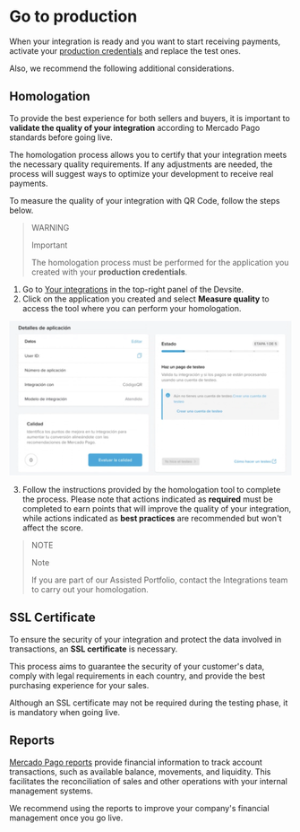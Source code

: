 # Go to production

When your integration is ready and you want to start receiving payments, activate your [production credentials](/developers/en/docs/qr-code/additional-content/your-integrations/credentials) and replace the test ones. 

Also, we recommend the following additional considerations. 

## Homologation 
To provide the best experience for both sellers and buyers, it is important to **validate the quality of your integration** according to Mercado Pago standards before going live. 

The homologation process allows you to certify that your integration meets the necessary quality requirements. If any adjustments are needed, the process will suggest ways to optimize your development to receive real payments. 

To measure the quality of your integration with QR Code, follow the steps below. 

> WARNING
>
> Important
> 
> The homologation process must be performed for the application you created with your **production credentials**.

1. Go to [Your integrations](https://www.mercadopago[FAKER][URL][DOMAIN]/developers/panel/app) in the top-right panel of the Devsite. 
2. Click on the application you created and select **Measure quality** to access the tool where you can perform your homologation. 

![App details inside the Developers Dashboard](/images/qr/homologacion-qr-es.png)

3. Follow the instructions provided by the homologation tool to complete the process. Please note that actions indicated as **required** must be completed to earn points that will improve the quality of your integration, while actions indicated as **best practices** are recommended but won't affect the score. 

> NOTE
>
> Note
> 
> If you are part of our Assisted Portfolio, contact the Integrations team to carry out your homologation.

## SSL Certificate 
To ensure the security of your integration and protect the data involved in transactions, an **SSL certificate** is necessary. 

This process aims to guarantee the security of your customer's data, comply with legal requirements in each country, and provide the best purchasing experience for your sales. 

Although an SSL certificate may not be required during the testing phase, it is mandatory when going live. 

## Reports 
[Mercado Pago reports](/developers/en/docs/qr-code/additional-content/reports/introduction) provide financial information to track account transactions, such as available balance, movements, and liquidity. This facilitates the reconciliation of sales and other operations with your internal management systems. 

We recommend using the reports to improve your company's financial management once you go live.

